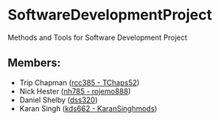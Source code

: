 # SoftwareDevelopmentProject
Methods and Tools for Software Development Project

## Members:
* Trip Chapman ([rcc385 - TChaps52](https://github.com/TChaps52))
* Nick Hester ([nh785 - rojemo888](https://github.com/rojemo888))
* Daniel Shelby ([dss320](https://github.com/dss320))
* Karan Singh ([kds662 - KaranSinghmods](https://github.com/KaranSinghmods))
